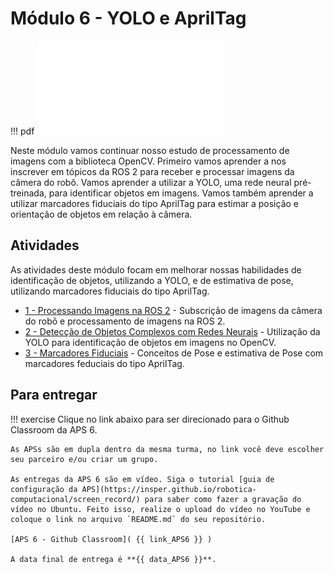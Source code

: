 # Módulo 6 - YOLO e AprilTag

!!! pdf
    ![](slides.pdf)

Neste módulo vamos continuar nosso estudo de processamento de imagens com a biblioteca OpenCV. Primeiro vamos aprender a nos inscrever em tópicos da ROS 2 para receber e processar imagens da câmera do robô. Vamos aprender a utilizar a YOLO, uma rede neural pré-treinada, para identificar objetos em imagens. Vamos também aprender a utilizar marcadores fiduciais do tipo AprilTag para estimar a posição e orientação de objetos em relação à câmera.

## Atividades

As atividades deste módulo focam em melhorar nossas habilidades de identificação de objetos, utilizando a YOLO, e de estimativa de pose, utilizando marcadores fiduciais do tipo AprilTag.
- [1 - Processando Imagens na ROS 2](atividades/1-image_subscriber.md) - Subscrição de imagens da câmera do robô e processamento de imagens na ROS 2.
- [2 - Detecção de Objetos Complexos com Redes Neurais](atividades/2-id_com_NN.md) - Utilização da YOLO para identificação de objetos em imagens no OpenCV.
- [3 - Marcadores Fiduciais](atividades/3-reconhecimento-marcadores.md) - Conceitos de Pose e estimativa de Pose com marcadores feduciais do tipo AprilTag.


## Para entregar

!!! exercise
    Clique no link abaixo para ser direcionado para o Github Classroom da APS 6.

    As APSs são em dupla dentro da mesma turma, no link você deve escolher seu parceiro e/ou criar um grupo.

    As entregas da APS 6 são em vídeo. Siga o tutorial [guia de configuração da APS](https://insper.github.io/robotica-computacional/screen_record/) para saber como fazer a gravação do vídeo no Ubuntu. Feito isso, realize o upload do vídeo no YouTube e coloque o link no arquivo `README.md` do seu repositório.

    [APS 6 - Github Classroom]( {{ link_APS6 }} )

    A data final de entrega é **{{ data_APS6 }}**.